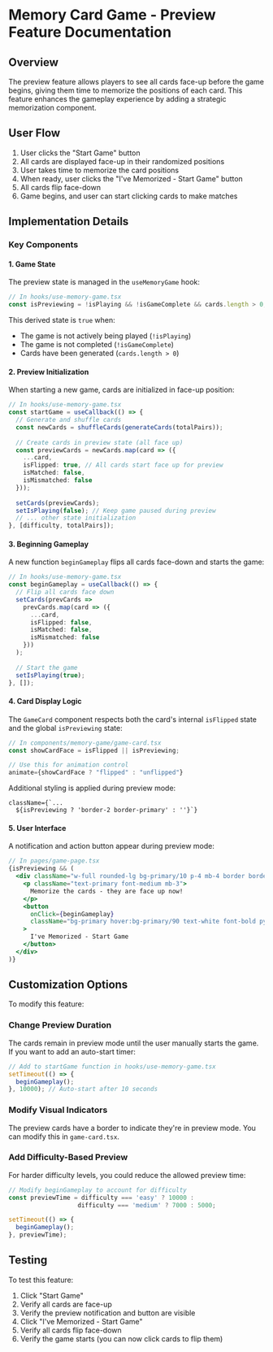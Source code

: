 # Memory Card Game - Preview Feature Documentation

## Overview

The preview feature allows players to see all cards face-up before the game begins, giving them time to memorize the positions of each card. This feature enhances the gameplay experience by adding a strategic memorization component.

## User Flow

1. User clicks the "Start Game" button
2. All cards are displayed face-up in their randomized positions
3. User takes time to memorize the card positions
4. When ready, user clicks the "I've Memorized - Start Game" button
5. All cards flip face-down
6. Game begins, and user can start clicking cards to make matches

## Implementation Details

### Key Components

#### 1. Game State

The preview state is managed in the `useMemoryGame` hook:

```typescript
// In hooks/use-memory-game.tsx
const isPreviewing = !isPlaying && !isGameComplete && cards.length > 0;
```

This derived state is `true` when:
- The game is not actively being played (`!isPlaying`)
- The game is not completed (`!isGameComplete`)
- Cards have been generated (`cards.length > 0`)

#### 2. Preview Initialization

When starting a new game, cards are initialized in face-up position:

```typescript
// In hooks/use-memory-game.tsx
const startGame = useCallback(() => {
  // Generate and shuffle cards
  const newCards = shuffleCards(generateCards(totalPairs));
  
  // Create cards in preview state (all face up)
  const previewCards = newCards.map(card => ({
    ...card,
    isFlipped: true, // All cards start face up for preview
    isMatched: false,
    isMismatched: false
  }));
  
  setCards(previewCards);
  setIsPlaying(false); // Keep game paused during preview
  // ... other state initialization
}, [difficulty, totalPairs]);
```

#### 3. Beginning Gameplay

A new function `beginGameplay` flips all cards face-down and starts the game:

```typescript
// In hooks/use-memory-game.tsx
const beginGameplay = useCallback(() => {
  // Flip all cards face down
  setCards(prevCards => 
    prevCards.map(card => ({
      ...card,
      isFlipped: false,
      isMatched: false,
      isMismatched: false
    }))
  );
  
  // Start the game
  setIsPlaying(true);
}, []);
```

#### 4. Card Display Logic

The `GameCard` component respects both the card's internal `isFlipped` state and the global `isPreviewing` state:

```typescript
// In components/memory-game/game-card.tsx
const showCardFace = isFlipped || isPreviewing;

// Use this for animation control
animate={showCardFace ? "flipped" : "unflipped"}
```

Additional styling is applied during preview mode:
```tsx
className={`...
  ${isPreviewing ? 'border-2 border-primary' : ''}`}
```

#### 5. User Interface

A notification and action button appear during preview mode:

```jsx
// In pages/game-page.tsx
{isPreviewing && (
  <div className="w-full rounded-lg bg-primary/10 p-4 mb-4 border border-primary text-center">
    <p className="text-primary font-medium mb-3">
      Memorize the cards - they are face up now!
    </p>
    <button 
      onClick={beginGameplay}
      className="bg-primary hover:bg-primary/90 text-white font-bold py-2 px-6 rounded-lg transition-colors"
    >
      I've Memorized - Start Game
    </button>
  </div>
)}
```

## Customization Options

To modify this feature:

### Change Preview Duration
The cards remain in preview mode until the user manually starts the game. If you want to add an auto-start timer:

```typescript
// Add to startGame function in hooks/use-memory-game.tsx
setTimeout(() => {
  beginGameplay();
}, 10000); // Auto-start after 10 seconds
```

### Modify Visual Indicators
The preview cards have a border to indicate they're in preview mode. You can modify this in `game-card.tsx`.

### Add Difficulty-Based Preview
For harder difficulty levels, you could reduce the allowed preview time:

```typescript
// Modify beginGameplay to account for difficulty
const previewTime = difficulty === 'easy' ? 10000 : 
                   difficulty === 'medium' ? 7000 : 5000;

setTimeout(() => {
  beginGameplay();
}, previewTime);
```

## Testing

To test this feature:
1. Click "Start Game"
2. Verify all cards are face-up
3. Verify the preview notification and button are visible
4. Click "I've Memorized - Start Game"
5. Verify all cards flip face-down
6. Verify the game starts (you can now click cards to flip them)